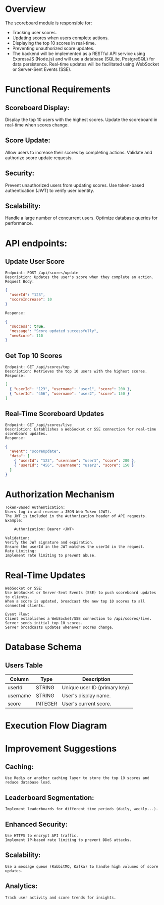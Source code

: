 # Overview

The scoreboard module is responsible for:

- Tracking user scores.
- Updating scores when users complete actions.
- Displaying the top 10 scores in real-time.
- Preventing unauthorized score updates.
- The backend will be implemented as a RESTful API service using ExpressJS (Node.js) and will use a database (SQLite, PostgreSQL) for data persistence. Real-time updates will be facilitated using WebSocket or Server-Sent Events (SSE).

# Functional Requirements

## Scoreboard Display:

Display the top 10 users with the highest scores.
Update the scoreboard in real-time when scores change.

## Score Update:

Allow users to increase their scores by completing actions.
Validate and authorize score update requests.

## Security:

Prevent unauthorized users from updating scores.
Use token-based authentication (JWT) to verify user identity.

## Scalability:

Handle a large number of concurrent users.
Optimize database queries for performance.

# API endpoints:

## Update User Score

    Endpoint: POST /api/scores/update
    Description: Updates the user's score when they complete an action.
    Request Body:

```json
{
  "userId": "123",
  "scoreIncrease": 10
}
```

    Response:

```json
{
  "success": true,
  "message": "Score updated successfully",
  "newScore": 110
}
```

## Get Top 10 Scores

    Endpoint: GET /api/scores/top
    Description: Retrieves the top 10 users with the highest scores.
    Response:

```json
[
  { "userId": "123", "username": "user1", "score": 200 },
  { "userId": "456", "username": "user2", "score": 150 }
]
```

## Real-Time Scoreboard Updates

    Endpoint: GET /api/scores/live
    Description: Establishes a WebSocket or SSE connection for real-time scoreboard updates.
    Response:

```json
{
  "event": "scoreUpdate",
  "data": [
    { "userId": "123", "username": "user1", "score": 200 },
    { "userId": "456", "username": "user2", "score": 150 }
  ]
}
```

# Authorization Mechanism

    Token-Based Authentication:
    Users log in and receive a JSON Web Token (JWT).
    The JWT is included in the Authorization header of API requests.
    Example:

```sh
    Authorization: Bearer <JWT>
```

    Validation:
    Verify the JWT signature and expiration.
    Ensure the userId in the JWT matches the userId in the request.
    Rate Limiting:
    Implement rate limiting to prevent abuse.

# Real-Time Updates

    WebSocket or SSE:
    Use WebSocket or Server-Sent Events (SSE) to push scoreboard updates to clients.
    When a score is updated, broadcast the new top 10 scores to all connected clients.

    Event Flow:
    Client establishes a WebSocket/SSE connection to /api/scores/live.
    Server sends initial top 10 scores.
    Server broadcasts updates whenever scores change.

# Database Schema

## Users Table

| Column   | Type    | Description                   |
| -------- | ------- | ----------------------------- |
| userId   | STRING  | Unique user ID (primary key). |
| username | STRING  | User's display name.          |
| score    | INTEGER | User's current score.         |

# Execution Flow Diagram

# Improvement Suggestions

## Caching:

    Use Redis or another caching layer to store the top 10 scores and reduce database load.

## Leaderboard Segmentation:

    Implement leaderboards for different time periods (daily, weekly...).

## Enhanced Security:

    Use HTTPS to encrypt API traffic.
    Implement IP-based rate limiting to prevent DDoS attacks.

## Scalability:

    Use a message queue (RabbitMQ, Kafka) to handle high volumes of score updates.

## Analytics:

    Track user activity and score trends for insights.
